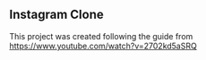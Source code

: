 ## Instagram Clone
This project was created following the guide from https://www.youtube.com/watch?v=2702kd5aSRQ
